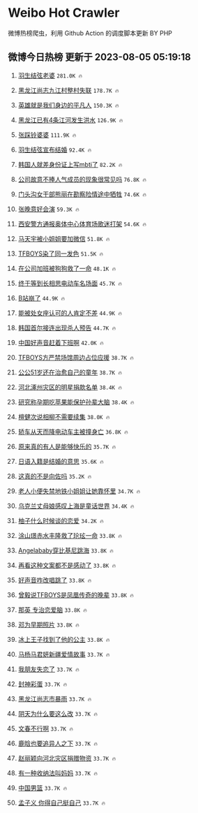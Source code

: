 # Weibo Hot Crawler 



微博热榜爬虫，利用 Github Action 的调度脚本更新 BY PHP 


## 微博今日热榜 更新于 2023-08-05 05:19:18 
1. [羽生结弦老婆](https://s.weibo.com/weibo?q=%23%E7%BE%BD%E7%94%9F%E7%BB%93%E5%BC%A6%E8%80%81%E5%A9%86%23&t=31&band_rank=1&Refer=top) `281.0K 🔥` 

1. [黑龙江尚志九江村整村失联](https://s.weibo.com/weibo?q=%23%E9%BB%91%E9%BE%99%E6%B1%9F%E5%B0%9A%E5%BF%97%E4%B9%9D%E6%B1%9F%E6%9D%91%E6%95%B4%E6%9D%91%E5%A4%B1%E8%81%94%23&t=31&band_rank=2&Refer=top) `178.7K 🔥` 

1. [英雄就是我们身边的平凡人](https://s.weibo.com/weibo?q=%23%E8%8B%B1%E9%9B%84%E5%B0%B1%E6%98%AF%E6%88%91%E4%BB%AC%E8%BA%AB%E8%BE%B9%E7%9A%84%E5%B9%B3%E5%87%A1%E4%BA%BA%23&t=31&band_rank=3&Refer=top) `150.3K 🔥` 

1. [黑龙江已有4条江河发生洪水](https://s.weibo.com/weibo?q=%23%E9%BB%91%E9%BE%99%E6%B1%9F%E5%B7%B2%E6%9C%894%E6%9D%A1%E6%B1%9F%E6%B2%B3%E5%8F%91%E7%94%9F%E6%B4%AA%E6%B0%B4%23&t=31&band_rank=4&Refer=top) `126.9K 🔥` 

1. [张踩铃婆婆](https://s.weibo.com/weibo?q=%23%E5%BC%A0%E8%B8%A9%E9%93%83%E5%A9%86%E5%A9%86%23&t=31&band_rank=5&Refer=top) `111.9K 🔥` 

1. [羽生结弦宣布结婚](https://s.weibo.com/weibo?q=%23%E7%BE%BD%E7%94%9F%E7%BB%93%E5%BC%A6%E5%AE%A3%E5%B8%83%E7%BB%93%E5%A9%9A%23&t=31&band_rank=6&Refer=top) `92.4K 🔥` 

1. [韩国人就差身份证上写mbti了](https://s.weibo.com/weibo?q=%E9%9F%A9%E5%9B%BD%E4%BA%BA%E5%B0%B1%E5%B7%AE%E8%BA%AB%E4%BB%BD%E8%AF%81%E4%B8%8A%E5%86%99mbti%E4%BA%86&t=31&band_rank=7&Refer=top) `82.2K 🔥` 

1. [公司故意不捧人气成员的现象很常见吗](https://s.weibo.com/weibo?q=%23%E5%85%AC%E5%8F%B8%E6%95%85%E6%84%8F%E4%B8%8D%E6%8D%A7%E4%BA%BA%E6%B0%94%E6%88%90%E5%91%98%E7%9A%84%E7%8E%B0%E8%B1%A1%E5%BE%88%E5%B8%B8%E8%A7%81%E5%90%97%23&t=31&band_rank=8&Refer=top) `76.8K 🔥` 

1. [门头沟女干部熊丽在勘察险情途中牺牲](https://s.weibo.com/weibo?q=%23%E9%97%A8%E5%A4%B4%E6%B2%9F%E5%A5%B3%E5%B9%B2%E9%83%A8%E7%86%8A%E4%B8%BD%E5%9C%A8%E5%8B%98%E5%AF%9F%E9%99%A9%E6%83%85%E9%80%94%E4%B8%AD%E7%89%BA%E7%89%B2%23&t=31&band_rank=9&Refer=top) `74.6K 🔥` 

1. [张晚意好会演](https://s.weibo.com/weibo?q=%E5%BC%A0%E6%99%9A%E6%84%8F%E5%A5%BD%E4%BC%9A%E6%BC%94&t=31&band_rank=10&Refer=top) `59.3K 🔥` 

1. [西安警方通报奥体中心体育场歌迷打架](https://s.weibo.com/weibo?q=%23%E8%A5%BF%E5%AE%89%E8%AD%A6%E6%96%B9%E9%80%9A%E6%8A%A5%E5%A5%A5%E4%BD%93%E4%B8%AD%E5%BF%83%E4%BD%93%E8%82%B2%E5%9C%BA%E6%AD%8C%E8%BF%B7%E6%89%93%E6%9E%B6%23&t=31&band_rank=11&Refer=top) `54.6K 🔥` 

1. [马天宇被小姐姐要加微信](https://s.weibo.com/weibo?q=%23%E9%A9%AC%E5%A4%A9%E5%AE%87%E8%A2%AB%E5%B0%8F%E5%A7%90%E5%A7%90%E8%A6%81%E5%8A%A0%E5%BE%AE%E4%BF%A1%23&t=31&band_rank=12&Refer=top) `51.8K 🔥` 

1. [TFBOYS染了同一发色](https://s.weibo.com/weibo?q=%23TFBOYS%E6%9F%93%E4%BA%86%E5%90%8C%E4%B8%80%E5%8F%91%E8%89%B2%23&t=31&band_rank=13&Refer=top) `51.5K 🔥` 

1. [在公司加班被狗狗救了一命](https://s.weibo.com/weibo?q=%23%E5%9C%A8%E5%85%AC%E5%8F%B8%E5%8A%A0%E7%8F%AD%E8%A2%AB%E7%8B%97%E7%8B%97%E6%95%91%E4%BA%86%E4%B8%80%E5%91%BD%23&t=31&band_rank=14&Refer=top) `48.1K 🔥` 

1. [终于等到长相思电动车名场面](https://s.weibo.com/weibo?q=%23%E7%BB%88%E4%BA%8E%E7%AD%89%E5%88%B0%E9%95%BF%E7%9B%B8%E6%80%9D%E7%94%B5%E5%8A%A8%E8%BD%A6%E5%90%8D%E5%9C%BA%E9%9D%A2%23&t=31&band_rank=15&Refer=top) `45.7K 🔥` 

1. [B站崩了](https://s.weibo.com/weibo?q=B%E7%AB%99%E5%B4%A9%E4%BA%86&t=31&band_rank=16&Refer=top) `44.9K 🔥` 

1. [能被处女座认可的人肯定不差](https://s.weibo.com/weibo?q=%E8%83%BD%E8%A2%AB%E5%A4%84%E5%A5%B3%E5%BA%A7%E8%AE%A4%E5%8F%AF%E7%9A%84%E4%BA%BA%E8%82%AF%E5%AE%9A%E4%B8%8D%E5%B7%AE&t=31&band_rank=17&Refer=top) `44.9K 🔥` 

1. [韩国首尔接连出现杀人预告](https://s.weibo.com/weibo?q=%23%E9%9F%A9%E5%9B%BD%E9%A6%96%E5%B0%94%E6%8E%A5%E8%BF%9E%E5%87%BA%E7%8E%B0%E6%9D%80%E4%BA%BA%E9%A2%84%E5%91%8A%23&t=31&band_rank=18&Refer=top) `44.7K 🔥` 

1. [中国好声音赶着下班啊](https://s.weibo.com/weibo?q=%E4%B8%AD%E5%9B%BD%E5%A5%BD%E5%A3%B0%E9%9F%B3%E8%B5%B6%E7%9D%80%E4%B8%8B%E7%8F%AD%E5%95%8A&t=31&band_rank=19&Refer=top) `42.0K 🔥` 

1. [TFBOYS方严禁场馆周边占位应援](https://s.weibo.com/weibo?q=%23TFBOYS%E6%96%B9%E4%B8%A5%E7%A6%81%E5%9C%BA%E9%A6%86%E5%91%A8%E8%BE%B9%E5%8D%A0%E4%BD%8D%E5%BA%94%E6%8F%B4%23&t=31&band_rank=20&Refer=top) `38.7K 🔥` 

1. [公公51岁还在治愈自己的童年](https://s.weibo.com/weibo?q=%23%E5%85%AC%E5%85%AC51%E5%B2%81%E8%BF%98%E5%9C%A8%E6%B2%BB%E6%84%88%E8%87%AA%E5%B7%B1%E7%9A%84%E7%AB%A5%E5%B9%B4%23&t=31&band_rank=21&Refer=top) `38.7K 🔥` 

1. [河北涿州灾区的明星捐款名单](https://s.weibo.com/weibo?q=%23%E6%B2%B3%E5%8C%97%E6%B6%BF%E5%B7%9E%E7%81%BE%E5%8C%BA%E7%9A%84%E6%98%8E%E6%98%9F%E6%8D%90%E6%AC%BE%E5%90%8D%E5%8D%95%23&t=31&band_rank=22&Refer=top) `38.4K 🔥` 

1. [研究称孕期吃苹果能保护孙辈大脑](https://s.weibo.com/weibo?q=%23%E7%A0%94%E7%A9%B6%E7%A7%B0%E5%AD%95%E6%9C%9F%E5%90%83%E8%8B%B9%E6%9E%9C%E8%83%BD%E4%BF%9D%E6%8A%A4%E5%AD%99%E8%BE%88%E5%A4%A7%E8%84%91%23&t=31&band_rank=23&Refer=top) `38.4K 🔥` 

1. [檀健次说相柳不需要续集](https://s.weibo.com/weibo?q=%23%E6%AA%80%E5%81%A5%E6%AC%A1%E8%AF%B4%E7%9B%B8%E6%9F%B3%E4%B8%8D%E9%9C%80%E8%A6%81%E7%BB%AD%E9%9B%86%23&t=31&band_rank=24&Refer=top) `38.0K 🔥` 

1. [轿车从天而降电动车主被撞身亡](https://s.weibo.com/weibo?q=%23%E8%BD%BF%E8%BD%A6%E4%BB%8E%E5%A4%A9%E8%80%8C%E9%99%8D%E7%94%B5%E5%8A%A8%E8%BD%A6%E4%B8%BB%E8%A2%AB%E6%92%9E%E8%BA%AB%E4%BA%A1%23&t=31&band_rank=25&Refer=top) `36.8K 🔥` 

1. [原来真的有人是能够快乐的](https://s.weibo.com/weibo?q=%E5%8E%9F%E6%9D%A5%E7%9C%9F%E7%9A%84%E6%9C%89%E4%BA%BA%E6%98%AF%E8%83%BD%E5%A4%9F%E5%BF%AB%E4%B9%90%E7%9A%84&t=31&band_rank=26&Refer=top) `35.7K 🔥` 

1. [日语入籍是结婚的意思](https://s.weibo.com/weibo?q=%E6%97%A5%E8%AF%AD%E5%85%A5%E7%B1%8D%E6%98%AF%E7%BB%93%E5%A9%9A%E7%9A%84%E6%84%8F%E6%80%9D&t=31&band_rank=27&Refer=top) `35.6K 🔥` 

1. [这真的不是向佐吗](https://s.weibo.com/weibo?q=%23%E8%BF%99%E7%9C%9F%E7%9A%84%E4%B8%8D%E6%98%AF%E5%90%91%E4%BD%90%E5%90%97%23&t=31&band_rank=28&Refer=top) `35.2K 🔥` 

1. [老人小便失禁地铁小姐姐让她靠怀里](https://s.weibo.com/weibo?q=%23%E8%80%81%E4%BA%BA%E5%B0%8F%E4%BE%BF%E5%A4%B1%E7%A6%81%E5%9C%B0%E9%93%81%E5%B0%8F%E5%A7%90%E5%A7%90%E8%AE%A9%E5%A5%B9%E9%9D%A0%E6%80%80%E9%87%8C%23&t=31&band_rank=29&Refer=top) `34.7K 🔥` 

1. [乌克兰丈母娘感叹上海是童话世界](https://s.weibo.com/weibo?q=%23%E4%B9%8C%E5%85%8B%E5%85%B0%E4%B8%88%E6%AF%8D%E5%A8%98%E6%84%9F%E5%8F%B9%E4%B8%8A%E6%B5%B7%E6%98%AF%E7%AB%A5%E8%AF%9D%E4%B8%96%E7%95%8C%23&t=31&band_rank=30&Refer=top) `34.4K 🔥` 

1. [柚子什么时候谈的恋爱](https://s.weibo.com/weibo?q=%E6%9F%9A%E5%AD%90%E4%BB%80%E4%B9%88%E6%97%B6%E5%80%99%E8%B0%88%E7%9A%84%E6%81%8B%E7%88%B1&t=31&band_rank=31&Refer=top) `34.2K 🔥` 

1. [涂山璟赤水丰隆救了玱玹一命](https://s.weibo.com/weibo?q=%23%E6%B6%82%E5%B1%B1%E7%92%9F%E8%B5%A4%E6%B0%B4%E4%B8%B0%E9%9A%86%E6%95%91%E4%BA%86%E7%8E%B1%E7%8E%B9%E4%B8%80%E5%91%BD%23&t=31&band_rank=32&Refer=top) `33.8K 🔥` 

1. [Angelababy穿比基尼跳海](https://s.weibo.com/weibo?q=%23Angelababy%E7%A9%BF%E6%AF%94%E5%9F%BA%E5%B0%BC%E8%B7%B3%E6%B5%B7%23&t=31&band_rank=33&Refer=top) `33.8K 🔥` 

1. [再看这种文案都不是感动了](https://s.weibo.com/weibo?q=%E5%86%8D%E7%9C%8B%E8%BF%99%E7%A7%8D%E6%96%87%E6%A1%88%E9%83%BD%E4%B8%8D%E6%98%AF%E6%84%9F%E5%8A%A8%E4%BA%86&t=31&band_rank=34&Refer=top) `33.8K 🔥` 

1. [好声音咋改唱跳了](https://s.weibo.com/weibo?q=%E5%A5%BD%E5%A3%B0%E9%9F%B3%E5%92%8B%E6%94%B9%E5%94%B1%E8%B7%B3%E4%BA%86&t=31&band_rank=35&Refer=top) `33.8K 🔥` 

1. [曾毅说TFBOYS是凤凰传奇的晚辈](https://s.weibo.com/weibo?q=%23%E6%9B%BE%E6%AF%85%E8%AF%B4TFBOYS%E6%98%AF%E5%87%A4%E5%87%B0%E4%BC%A0%E5%A5%87%E7%9A%84%E6%99%9A%E8%BE%88%23&t=31&band_rank=36&Refer=top) `33.8K 🔥` 

1. [那英 专治恋爱脑](https://s.weibo.com/weibo?q=%E9%82%A3%E8%8B%B1%20%E4%B8%93%E6%B2%BB%E6%81%8B%E7%88%B1%E8%84%91&t=31&band_rank=37&Refer=top) `33.8K 🔥` 

1. [邓为早期照片](https://s.weibo.com/weibo?q=%E9%82%93%E4%B8%BA%E6%97%A9%E6%9C%9F%E7%85%A7%E7%89%87&t=31&band_rank=38&Refer=top) `33.8K 🔥` 

1. [冰上王子找到了他的公主](https://s.weibo.com/weibo?q=%E5%86%B0%E4%B8%8A%E7%8E%8B%E5%AD%90%E6%89%BE%E5%88%B0%E4%BA%86%E4%BB%96%E7%9A%84%E5%85%AC%E4%B8%BB&t=31&band_rank=39&Refer=top) `33.8K 🔥` 

1. [马杨马君妍新疆爱情故事](https://s.weibo.com/weibo?q=%E9%A9%AC%E6%9D%A8%E9%A9%AC%E5%90%9B%E5%A6%8D%E6%96%B0%E7%96%86%E7%88%B1%E6%83%85%E6%95%85%E4%BA%8B&t=31&band_rank=40&Refer=top) `33.7K 🔥` 

1. [我朋友失恋了](https://s.weibo.com/weibo?q=%E6%88%91%E6%9C%8B%E5%8F%8B%E5%A4%B1%E6%81%8B%E4%BA%86&t=31&band_rank=41&Refer=top) `33.7K 🔥` 

1. [封神彩蛋](https://s.weibo.com/weibo?q=%E5%B0%81%E7%A5%9E%E5%BD%A9%E8%9B%8B&t=31&band_rank=42&Refer=top) `33.7K 🔥` 

1. [黑龙江尚志市暴雨](https://s.weibo.com/weibo?q=%23%E9%BB%91%E9%BE%99%E6%B1%9F%E5%B0%9A%E5%BF%97%E5%B8%82%E6%9A%B4%E9%9B%A8%23&t=31&band_rank=43&Refer=top) `33.7K 🔥` 

1. [阴天为什么要这么改](https://s.weibo.com/weibo?q=%E9%98%B4%E5%A4%A9%E4%B8%BA%E4%BB%80%E4%B9%88%E8%A6%81%E8%BF%99%E4%B9%88%E6%94%B9&t=31&band_rank=44&Refer=top) `33.7K 🔥` 

1. [文春不行啊](https://s.weibo.com/weibo?q=%E6%96%87%E6%98%A5%E4%B8%8D%E8%A1%8C%E5%95%8A&t=31&band_rank=45&Refer=top) `33.7K 🔥` 

1. [鹿晗也要追异人之下](https://s.weibo.com/weibo?q=%23%E9%B9%BF%E6%99%97%E4%B9%9F%E8%A6%81%E8%BF%BD%E5%BC%82%E4%BA%BA%E4%B9%8B%E4%B8%8B%23&t=31&band_rank=46&Refer=top) `33.7K 🔥` 

1. [赵丽颖向河北灾区捐赠物资](https://s.weibo.com/weibo?q=%23%E8%B5%B5%E4%B8%BD%E9%A2%96%E5%90%91%E6%B2%B3%E5%8C%97%E7%81%BE%E5%8C%BA%E6%8D%90%E8%B5%A0%E7%89%A9%E8%B5%84%23&t=31&band_rank=47&Refer=top) `33.7K 🔥` 

1. [有一种收纳法叫妈妈](https://s.weibo.com/weibo?q=%23%E6%9C%89%E4%B8%80%E7%A7%8D%E6%94%B6%E7%BA%B3%E6%B3%95%E5%8F%AB%E5%A6%88%E5%A6%88%23&t=31&band_rank=48&Refer=top) `33.7K 🔥` 

1. [中国男篮](https://s.weibo.com/weibo?q=%E4%B8%AD%E5%9B%BD%E7%94%B7%E7%AF%AE&t=31&band_rank=49&Refer=top) `33.7K 🔥` 

1. [孟子义 你得自己挺自己](https://s.weibo.com/weibo?q=%E5%AD%9F%E5%AD%90%E4%B9%89%20%E4%BD%A0%E5%BE%97%E8%87%AA%E5%B7%B1%E6%8C%BA%E8%87%AA%E5%B7%B1&t=31&band_rank=50&Refer=top) `33.7K 🔥` 

